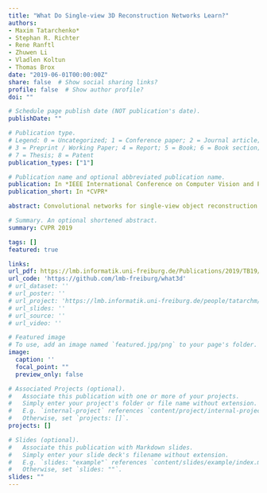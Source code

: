 ```yaml
---
title: "What Do Single-view 3D Reconstruction Networks Learn?"
authors:
- Maxim Tatarchenko*
- Stephan R. Richter
- Rene Ranftl
- Zhuwen Li
- Vladlen Koltun
- Thomas Brox
date: "2019-06-01T00:00:00Z"
share: false  # Show social sharing links?
profile: false  # Show author profile?
doi: ""

# Schedule page publish date (NOT publication's date).
publishDate: ""

# Publication type.
# Legend: 0 = Uncategorized; 1 = Conference paper; 2 = Journal article;
# 3 = Preprint / Working Paper; 4 = Report; 5 = Book; 6 = Book section;
# 7 = Thesis; 8 = Patent
publication_types: ["1"]

# Publication name and optional abbreviated publication name.
publication: In *IEEE International Conference on Computer Vision and Pattern Recognition 2019*
publication_short: In *CVPR*

abstract: Convolutional networks for single-view object reconstruction have shown impressive performance and have become a popular subject of research. All existing techniques are united by the idea of having an encoder-decoder network that performs non-trivial reasoning about the 3D structure of the output space. In this work, we set up two alternative approaches that perform image classification and retrieval respectively. These simple baselines yield better results than state-of-the-art methods, both qualitatively and quantitatively. We show that encoder-decoder methods are statistically indistinguishable from these baselines, thus indicating that the current state of the art in single-view object reconstruction does not actually perform reconstruction but image classification. We identify aspects of popular experimental procedures that elicit this behavior and discuss ways to improve the current state of research.

# Summary. An optional shortened abstract.
summary: CVPR 2019

tags: []
featured: true

links:
url_pdf: https://lmb.informatik.uni-freiburg.de/Publications/2019/TB19/paper-s3d.pdf
url_code: 'https://github.com/lmb-freiburg/what3d'
# url_dataset: ''
# url_poster: ''
# url_project: 'https://lmb.informatik.uni-freiburg.de/people/tatarchm/mv3d/'
# url_slides: ''
# url_source: ''
# url_video: ''

# Featured image
# To use, add an image named `featured.jpg/png` to your page's folder. 
image:
  caption: ''
  focal_point: ""
  preview_only: false

# Associated Projects (optional).
#   Associate this publication with one or more of your projects.
#   Simply enter your project's folder or file name without extension.
#   E.g. `internal-project` references `content/project/internal-project/index.md`.
#   Otherwise, set `projects: []`.
projects: []

# Slides (optional).
#   Associate this publication with Markdown slides.
#   Simply enter your slide deck's filename without extension.
#   E.g. `slides: "example"` references `content/slides/example/index.md`.
#   Otherwise, set `slides: ""`.
slides: ""
---
```

